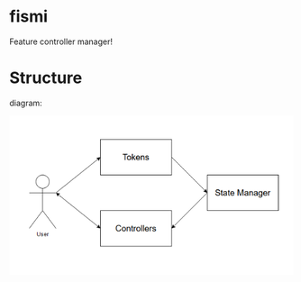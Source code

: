 # fismi

Feature controller manager!

# Structure

diagram:

<img alt="diagram" src="docs/diagram.png" width="800" />
